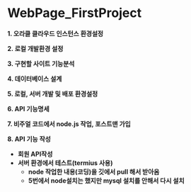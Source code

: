 # WebPage_FirstProject

**1. 오라클 클라우드 인스턴스 환경설정**

**2. 로컬 개발환경 설정**

**3. 구현할 사이트 기능분석**

**4. 데이터베이스 설계**

**5. 로컬, 서버 개발 및 배포 환경설정**

**6. API 기능명세** 

**7. 비주얼 코드에서 node.js 작업, 포스트맨 가입**

**8. API 기능 작성**

- **회원 API작성**
- **서버 환경에서 테스트(termius 사용)**
    - **node 작업한 내용(코딩)을 깃에서 pull 해서 받아옴**
    - **5번에서 node설치는 했지만 mysql 설치를 안해서 다시 설치**
